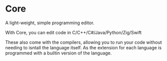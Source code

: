 # Core
A light-weight, simple programming editor.

With Core, you can edit code in C/C++/C#/Java/Python/Zig/Swift

These also come with the compilers, allowing you to run your code without needing to isntall the language itself. As the extension for each language is programmed with a builtin version of the language.
